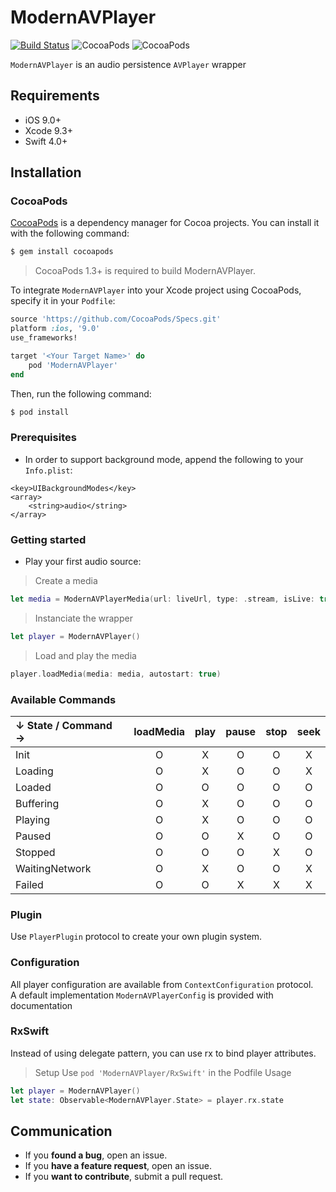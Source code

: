 # ModernAVPlayer
[![Build Status](https://travis-ci.org/noreasonprojects/ModernAVPlayer.svg?branch=develop)](https://travis-ci.org/noreasonprojects/ModernAVPlayer)
![CocoaPods](https://img.shields.io/cocoapods/v/ModernAVPlayer.svg)
![CocoaPods](https://img.shields.io/cocoapods/l/ModernAVPlayer.svg)

``ModernAVPlayer`` is an audio persistence ``AVPlayer`` wrapper

## Requirements

- iOS 9.0+
- Xcode 9.3+
- Swift 4.0+

## Installation

### CocoaPods

[CocoaPods](http://cocoapods.org) is a dependency manager for Cocoa projects. You can install it with the following command:

```bash
$ gem install cocoapods
```

> CocoaPods 1.3+ is required to build ModernAVPlayer.

To integrate ``ModernAVPlayer`` into your Xcode project using CocoaPods, specify it in your `Podfile`:

```ruby
source 'https://github.com/CocoaPods/Specs.git'
platform :ios, '9.0'
use_frameworks!

target '<Your Target Name>' do
    pod 'ModernAVPlayer'
end
```

Then, run the following command:

```bash
$ pod install
```

### Prerequisites

* In order to support background mode, append the following to your ``Info.plist``:

```
<key>UIBackgroundModes</key>
<array>
    <string>audio</string>
</array>
```

### Getting started

* Play your first audio source:

> Create a media
```swift
let media = ModernAVPlayerMedia(url: liveUrl, type: .stream, isLive: true)
```
> Instanciate the wrapper
```swift
let player = ModernAVPlayer()
```
> Load and play the media
```swift
player.loadMedia(media: media, autostart: true)
```

### Available Commands
| ↓ State / Command → | loadMedia | play | pause | stop | seek |
|:---------|:---------:|:--------:|:--------:|:--------:|:--------:|
| Init  | O | X | O | O | X
| Loading  | O | X | O | O | X
| Loaded  | O | O | O | O | O
| Buffering  | O | X | O | O | O
| Playing  | O | X | O | O | O
| Paused  | O | O | X | O | O
| Stopped  | O | O | O | X | O
| WaitingNetwork  | O | X | O | O | X
| Failed  | O | O | X | X | X

### Plugin

Use `PlayerPlugin` protocol to create your own plugin system. 

### Configuration

All player configuration are available from `ContextConfiguration` protocol.  
A default implementation `ModernAVPlayerConfig` is provided with documentation

### RxSwift

Instead of using delegate pattern, you can use rx to bind player attributes.
> Setup
Use ``pod 'ModernAVPlayer/RxSwift'`` in the Podfile
> Usage
```swift
let player = ModernAVPlayer()
let state: Observable<ModernAVPlayer.State> = player.rx.state
```

## Communication

- If you **found a bug**, open an issue.
- If you **have a feature request**, open an issue.
- If you **want to contribute**, submit a pull request.
